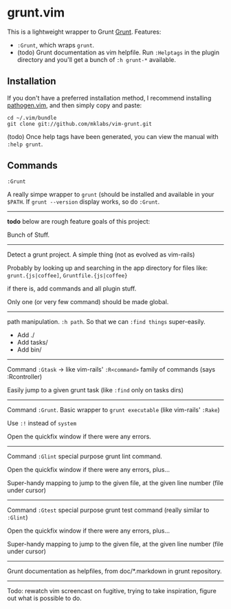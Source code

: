 grunt.vim
===========

This is a lightweight wrapper to Grunt
[Grunt](http://gruntjs.com). Features:

* `:Grunt`, which wraps `grunt`.
* (todo) Grunt documentation as vim helpfile. Run `:Helptags` in the plugin directory
  and you'll get a bunch of `:h grunt-*` available.


Installation
------------

If you don't have a preferred installation method, I recommend
installing [pathogen.vim](https://github.com/tpope/vim-pathogen), and
then simply copy and paste:

    cd ~/.vim/bundle
    git clone git://github.com/mklabs/vim-grunt.git

(todo) Once help tags have been generated, you can view the manual with
`:help grunt`.


Commands
--------

`:Grunt`

A really simpe wrapper to `grunt` (should be installed and available in your
`$PATH`. If `grunt --version` display works, so do `:Grunt`.

----

**todo** below are rough feature goals of this project:

Bunch of Stuff.

---

Detect a grunt project. A simple thing (not as evolved as vim-rails)

Probably by looking up and searching in the app directory for files like: `grunt.{js|coffee]`, `Gruntfile.{js|coffee}`

if there is, add commands and all plugin stuff.

Only one (or very few command) should be made global.

---

path manipulation. `:h path`. So that we can `:find things` super-easily.

* Add ./
* Add tasks/
* Add bin/

---

Command `:Gtask` -> like vim-rails' `:R<command>` family of commands (says :Rcontroller)

Easily jump to a given grunt task (like `:find` only on tasks dirs)

---

Command `:Grunt`. Basic wrapper to `grunt executable` (like vim-rails' `:Rake`)

Use `:!` instead of `system`

Open the quickfix window if there were any errors.

---

Command `:Glint` special purpose grunt lint command.

Open the quickfix window if there were any errors, plus...

Super-handy mapping to jump to the given file, at the given line number (file under cursor)

---

Command `:Gtest` special purpose grunt test command (really similar to `:Glint`)

Open the quickfix window if there were any errors, plus...

Super-handy mapping to jump to the given file, at the given line number (file under cursor)

---

Grunt documentation as helpfiles, from doc/*.markdown in grunt repository.

----

Todo: rewatch vim screencast on fugitive, trying to take inspiration, figure out what is possible to do.







